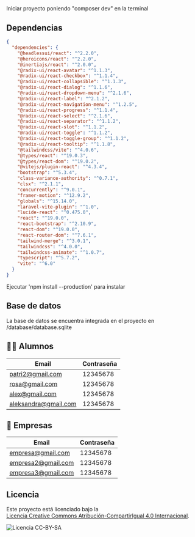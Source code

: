 ##
Iniciar proyecto poniendo "composer dev" en la terminal

## Dependencias

```json
{
  "dependencies": {
    "@headlessui/react": "^2.2.0",
    "@heroicons/react": "^2.2.0",
    "@inertiajs/react": "^2.0.0",
    "@radix-ui/react-avatar": "^1.1.3",
    "@radix-ui/react-checkbox": "^1.1.4",
    "@radix-ui/react-collapsible": "^1.1.3",
    "@radix-ui/react-dialog": "^1.1.6",
    "@radix-ui/react-dropdown-menu": "^2.1.6",
    "@radix-ui/react-label": "^2.1.2",
    "@radix-ui/react-navigation-menu": "^1.2.5",
    "@radix-ui/react-progress": "^1.1.4",
    "@radix-ui/react-select": "^2.1.6",
    "@radix-ui/react-separator": "^1.1.2",
    "@radix-ui/react-slot": "^1.1.2",
    "@radix-ui/react-toggle": "^1.1.2",
    "@radix-ui/react-toggle-group": "^1.1.2",
    "@radix-ui/react-tooltip": "^1.1.8",
    "@tailwindcss/vite": "^4.0.6",
    "@types/react": "^19.0.3",
    "@types/react-dom": "^19.0.2",
    "@vitejs/plugin-react": "^4.3.4",
    "bootstrap": "^5.3.4",
    "class-variance-authority": "^0.7.1",
    "clsx": "^2.1.1",
    "concurrently": "^9.0.1",
    "framer-motion": "^12.9.2",
    "globals": "^15.14.0",
    "laravel-vite-plugin": "^1.0",
    "lucide-react": "^0.475.0",
    "react": "^19.0.0",
    "react-bootstrap": "^2.10.9",
    "react-dom": "^19.0.0",
    "react-router-dom": "^7.6.1",
    "tailwind-merge": "^3.0.1",
    "tailwindcss": "^4.0.0",
    "tailwindcss-animate": "^1.0.7",
    "typescript": "^5.7.2",
    "vite": "^6.0"
  }
}
```
Ejecutar 'npm install --production' para instalar

## Base de datos
La base de datos se encuentra integrada en el proyecto en /database/database.sqlite

## 🧑‍🎓 Alumnos

| Email                | Contraseña |
|----------------------|------------|
| patri2@gmail.com     | 12345678   |
| rosa@gmail.com       | 12345678   |
| alex@gmail.com       | 12345678   |
| aleksandra@gmail.com | 12345678   |

## 🏢 Empresas

| Email                | Contraseña |
|----------------------|------------|
| empresa@gmail.com    | 12345678   |
| empresa2@gmail.com   | 12345678   |
| empresa3@gmail.com   | 12345678   |


## Licencia

Este proyecto está licenciado bajo la  
[Licencia Creative Commons Atribución-CompartirIgual 4.0 Internacional](https://creativecommons.org/licenses/by-sa/4.0/deed.es).

![Licencia CC-BY-SA](https://licensebuttons.net/l/by-sa/4.0/88x31.png)
